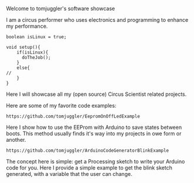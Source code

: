 Welcome to tomjuggler's software showcase

I am a circus performer who uses electronics and programming to enhance my performance. 


```
boolean isLinux = true;

void setup(){
	if(isLinux){
	  doTheJob(); 
	}
	else{
//	  
	}
}
```

Here I will showcase all my (open source) Circus Scientist related projects. 

Here are some of my favorite code examples: 
```
https://github.com/tomjuggler/EepromOnOffLedExample
```
Here I show how to use the EEProm with Arduino to save states between boots. 
This method usually finds it's way into my projects in owe form or another. 
```
https://github.com/tomjuggler/ArduinoCodeGeneratorBlinkExample
```
The concept here is simple: get a Processing sketch to write your Arduino code for you. 
Here I provide a simple example to get the blink sketch generated, with a variable that the user can change. 
